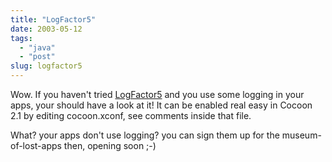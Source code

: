 ```yaml
---
title: "LogFactor5"
date: 2003-05-12
tags: 
  - "java"
  - "post"
slug: logfactor5
---
```


Wow. If you haven't tried [LogFactor5](http://jakarta.apache.org/log4j/docs/lf5/features.html) and you use some logging in your apps, your should have a look at it! It can be enabled real easy in Cocoon 2.1 by editing cocoon.xconf, see comments inside that file.

What? your apps don't use logging? you can sign them up for the museum-of-lost-apps then, opening soon ;-)
